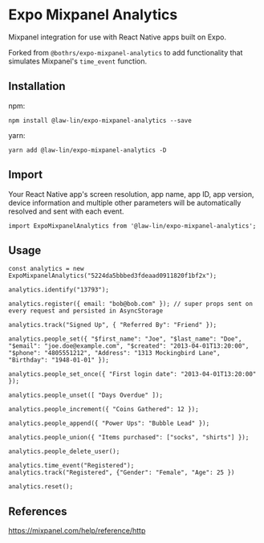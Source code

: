 # Expo Mixpanel Analytics

Mixpanel integration for use with React Native apps built on Expo.

Forked from `@bothrs/expo-mixpanel-analytics` to add functionality that simulates Mixpanel's `time_event` function.

## Installation

npm:

```
npm install @law-lin/expo-mixpanel-analytics --save
```

yarn:

```
yarn add @law-lin/expo-mixpanel-analytics -D
```

## Import

Your React Native app's screen resolution, app name, app ID, app version, device information and multiple other parameters will be automatically resolved and sent with each event.

```
import ExpoMixpanelAnalytics from '@law-lin/expo-mixpanel-analytics';
```

## Usage

```
const analytics = new ExpoMixpanelAnalytics("5224da5bbbed3fdeaad0911820f1bf2x");

analytics.identify("13793");

analytics.register({ email: "bob@bob.com" }); // super props sent on every request and persisted in AsyncStorage

analytics.track("Signed Up", { "Referred By": "Friend" });

analytics.people_set({ "$first_name": "Joe", "$last_name": "Doe", "$email": "joe.doe@example.com", "$created": "2013-04-01T13:20:00", "$phone": "4805551212", "Address": "1313 Mockingbird Lane", "Birthday": "1948-01-01" });

analytics.people_set_once({ "First login date": "2013-04-01T13:20:00" });

analytics.people_unset([ "Days Overdue" ]);

analytics.people_increment({ "Coins Gathered": 12 });

analytics.people_append({ "Power Ups": "Bubble Lead" });

analytics.people_union({ "Items purchased": ["socks", "shirts"] });

analytics.people_delete_user();

analytics.time_event("Registered");
analytics.track("Registered", {"Gender": "Female", "Age": 25 })

analytics.reset();

```

## References

https://mixpanel.com/help/reference/http
